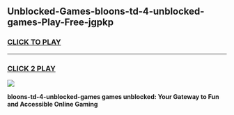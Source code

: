 
## Unblocked-Games-bloons-td-4-unblocked-games-Play-Free-jgpkp
<h3>
<a href="https://premium76.site?title=bloons-td-4-unblocked-games&ref=21A">CLICK TO PLAY</a></h3>
<hr>

<h3>
<a href="https://premium76.site?title=bloons-td-4-unblocked-games&ref=21A">CLICK 2 PLAY</a>
  
</h3>

<a href="https://premium76.site?title=bloons-td-4-unblocked-games&ref=21A"><img src="https://clearcache.store/games.png"></a>


**bloons-td-4-unblocked-games games unblocked: Your Gateway to Fun and Accessible Online Gaming**

